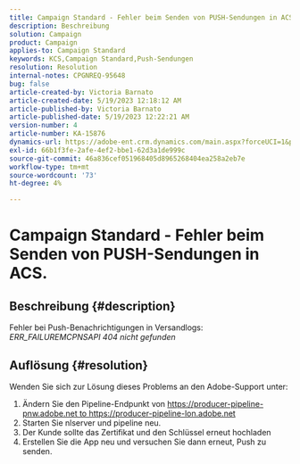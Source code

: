 ```yaml
---
title: Campaign Standard - Fehler beim Senden von PUSH-Sendungen in ACS.
description: Beschreibung
solution: Campaign
product: Campaign
applies-to: Campaign Standard
keywords: KCS,Campaign Standard,Push-Sendungen
resolution: Resolution
internal-notes: CPGNREQ-95648
bug: false
article-created-by: Victoria Barnato
article-created-date: 5/19/2023 12:18:12 AM
article-published-by: Victoria Barnato
article-published-date: 5/19/2023 12:22:21 AM
version-number: 4
article-number: KA-15876
dynamics-url: https://adobe-ent.crm.dynamics.com/main.aspx?forceUCI=1&pagetype=entityrecord&etn=knowledgearticle&id=96512a9e-daf5-ed11-8848-6045bd006268
exl-id: 66b1f3fe-2afe-4ef2-bbe1-62d3a1de999c
source-git-commit: 46a836cef051968405d8965268404ea258a2eb7e
workflow-type: tm+mt
source-wordcount: '73'
ht-degree: 4%

---
```


# Campaign Standard - Fehler beim Senden von PUSH-Sendungen in ACS.

## Beschreibung {#description}


Fehler bei Push-Benachrichtigungen in Versandlogs: *ERR_FAILUREMCPNSAPI 404 nicht gefunden*


## Auflösung {#resolution}


Wenden Sie sich zur Lösung dieses Problems an den Adobe-Support unter:

1. Ändern Sie den Pipeline-Endpunkt von https://producer-pipeline-pnw.adobe.net to https://producer-pipeline-lon.adobe.net
2. Starten Sie nlserver und pipeline neu.
3. Der Kunde sollte das Zertifikat und den Schlüssel erneut hochladen
4. Erstellen Sie die App neu und versuchen Sie dann erneut, Push zu senden.
